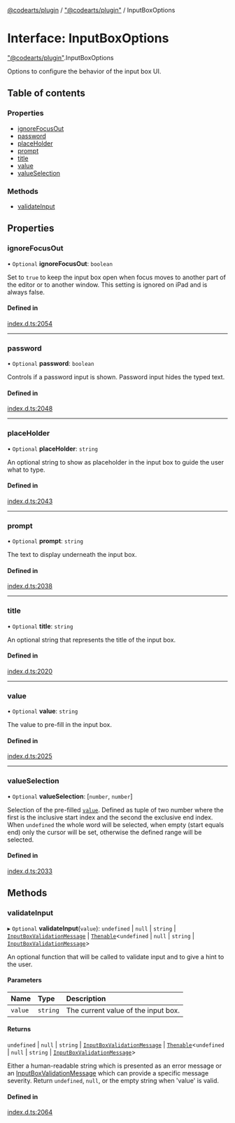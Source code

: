 [@codearts/plugin](../README.md) / ["@codearts/plugin"](../modules/_codearts_plugin_.md) / InputBoxOptions

# Interface: InputBoxOptions

["@codearts/plugin"](../modules/_codearts_plugin_.md).InputBoxOptions

Options to configure the behavior of the input box UI.

## Table of contents

### Properties

- [ignoreFocusOut](codearts_plugin_.InputBoxOptions.md#ignorefocusout)
- [password](codearts_plugin_.InputBoxOptions.md#password)
- [placeHolder](codearts_plugin_.InputBoxOptions.md#placeholder)
- [prompt](codearts_plugin_.InputBoxOptions.md#prompt)
- [title](codearts_plugin_.InputBoxOptions.md#title)
- [value](codearts_plugin_.InputBoxOptions.md#value)
- [valueSelection](codearts_plugin_.InputBoxOptions.md#valueselection)

### Methods

- [validateInput](codearts_plugin_.InputBoxOptions.md#validateinput)

## Properties

### ignoreFocusOut

• `Optional` **ignoreFocusOut**: `boolean`

Set to `true` to keep the input box open when focus moves to another part of the editor or to another window.
This setting is ignored on iPad and is always false.

#### Defined in

[index.d.ts:2054](https://github.com/huaweicloud/cloudide-plugin-api/blob/03b481c/index.d.ts#L2054)

___

### password

• `Optional` **password**: `boolean`

Controls if a password input is shown. Password input hides the typed text.

#### Defined in

[index.d.ts:2048](https://github.com/huaweicloud/cloudide-plugin-api/blob/03b481c/index.d.ts#L2048)

___

### placeHolder

• `Optional` **placeHolder**: `string`

An optional string to show as placeholder in the input box to guide the user what to type.

#### Defined in

[index.d.ts:2043](https://github.com/huaweicloud/cloudide-plugin-api/blob/03b481c/index.d.ts#L2043)

___

### prompt

• `Optional` **prompt**: `string`

The text to display underneath the input box.

#### Defined in

[index.d.ts:2038](https://github.com/huaweicloud/cloudide-plugin-api/blob/03b481c/index.d.ts#L2038)

___

### title

• `Optional` **title**: `string`

An optional string that represents the title of the input box.

#### Defined in

[index.d.ts:2020](https://github.com/huaweicloud/cloudide-plugin-api/blob/03b481c/index.d.ts#L2020)

___

### value

• `Optional` **value**: `string`

The value to pre-fill in the input box.

#### Defined in

[index.d.ts:2025](https://github.com/huaweicloud/cloudide-plugin-api/blob/03b481c/index.d.ts#L2025)

___

### valueSelection

• `Optional` **valueSelection**: [`number`, `number`]

Selection of the pre-filled [`value`](codearts_plugin_.InputBoxOptions.md#value). Defined as tuple of two number where the
first is the inclusive start index and the second the exclusive end index. When `undefined` the whole
word will be selected, when empty (start equals end) only the cursor will be set,
otherwise the defined range will be selected.

#### Defined in

[index.d.ts:2033](https://github.com/huaweicloud/cloudide-plugin-api/blob/03b481c/index.d.ts#L2033)

## Methods

### validateInput

▸ `Optional` **validateInput**(`value`): `undefined` \| ``null`` \| `string` \| [`InputBoxValidationMessage`](codearts_plugin_.InputBoxValidationMessage.md) \| [`Thenable`](Thenable.md)<`undefined` \| ``null`` \| `string` \| [`InputBoxValidationMessage`](codearts_plugin_.InputBoxValidationMessage.md)\>

An optional function that will be called to validate input and to give a hint
to the user.

#### Parameters

| Name | Type | Description |
| :------ | :------ | :------ |
| `value` | `string` | The current value of the input box. |

#### Returns

`undefined` \| ``null`` \| `string` \| [`InputBoxValidationMessage`](codearts_plugin_.InputBoxValidationMessage.md) \| [`Thenable`](Thenable.md)<`undefined` \| ``null`` \| `string` \| [`InputBoxValidationMessage`](codearts_plugin_.InputBoxValidationMessage.md)\>

Either a human-readable string which is presented as an error message or an [InputBoxValidationMessage](codearts_plugin_.InputBoxValidationMessage.md)
 which can provide a specific message severity. Return `undefined`, `null`, or the empty string when 'value' is valid.

#### Defined in

[index.d.ts:2064](https://github.com/huaweicloud/cloudide-plugin-api/blob/03b481c/index.d.ts#L2064)
